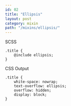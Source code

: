 ```yaml
---
id: 02
title: "Ellipsis"
layout: post
category: mixin
path: "/mixins/ellipsis/"
---
```


SCSS

    .title {
        @include ellipsis;
    }
    
CSS Output

    .title {
        white-space: nowrap;
        text-overflow: ellipsis;
        overflow: hidden;
        display: block;
    }
